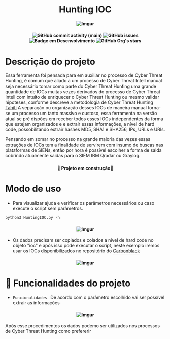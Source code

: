 <h1 align="center" >Hunting IOC</h1>

<h4 align="center">

  ![Imgur](https://i.imgur.com/HctvKhE.png)
  
</h4>

<h4 align="center">
  
<!-- aqui é onde é colocados os budgets-->

![GitHub commit activity (main)](https://img.shields.io/github/commit-activity/w/weldon-araujo/Hunting_IOC)
![GitHub issues](https://img.shields.io/github/issues/weldon-araujo/Hunting_IOC)
![Badge em Desenvolvimento](https://img.shields.io/static/v1?label=status&message=em%20desenvolvimento&color=GREEN)
![GitHub Org's stars](https://img.shields.io/github/stars/weldon-araujo?style=social)

</h4>


<h1></h1>

<!-- Parte de descrição do projeto -->

<h1>Descrição do projeto</h1>

Essa ferramenta foi pensada para em auxiliar no processo de Cyber Threat Hunting, é comum que aliado a um processo de Cyber Threat Intell manual seja necessário tomar como parte do Cyber Threat Hunting uma grande quantidade de IOCs muitas vezes derivados do processo de Cyber Threat Intell com intuito de enriquecer o Cyber Threat Hunting ou mesmo validar hipoteses, conforme descreve a metodologia de Cyber Threat Hunting <a href="https://www.betaalvereniging.nl/wp-content/uploads/DEF-TaHiTI-Threat-Hunting-Methodology.pdf" target="_blank">Tahiti</a>
A separação ou organização desses IOCs de maneira manual torna-se um processo um tanto massivo e custoso, essa ferramenta na versão atual se pré dispões em receber todos esses IOCs independentes da forma que estejam organizados e e extrair essas informações, a nível de hard code, possobilitando extrair hashes MD5, SHA1 e SHA256, IPs, URLs e URIs.

Pensando em somar no processo na grande maioria das vezes essas extrações de IOCs tem a finalidade de servirem com insumo de buscas nas plataformas de SIENs, então por hora é possível escolher a forma de saida cobrindo atualmente saidas para o SIEM IBM Qradar ou Graylog.

<h3></h3>


<h4 align="center">
  
   :construction: Projeto em construção:construction:

</h4>

<h3></h3>

<!-- Modo de uso-->


<h1>Modo de uso</h1>

* Para visualizar ajuda e verificar os parâmetros necessários ou caso execute o script sem parâmetros.

```
python3 HuntingIOC.py -h
```
<h4 align="center">
  
![Imgur](https://i.imgur.com/8M0j8N7.png)

</h4>

* Os dados precisam ser copiados e colados a nivel de hard code no objeto "ioc" e após isso pode executar o script, neste exemplo iremos usar os IOCs disponibilizados no repositório do <a href="https://github.com/carbonblack/active_c2_ioc_public/blob/main/cobaltstrike/actor-specific/cobaltstrike_luckymouse_ta428.csv#L1" target="_blank">Carbonblack</a>

<h4 align="center">
  
  ![Imgur](https://i.imgur.com/GaxxPyv.png)

</h4>

<!-- Parte de descrição de funcionalidades-->

# :hammer: Funcionalidades do projeto

- `Funcionalidades ` De acordo com o parâmetro escolhido vai ser possível extrair as informações

<h4 align="center">

  ![Imgur](https://i.imgur.com/zXYlmqE.png)
  
</h4>

Após esse procedimentos os dados podemo ser utilizados nos processos de Cyber Threat Hunting como prefererir




